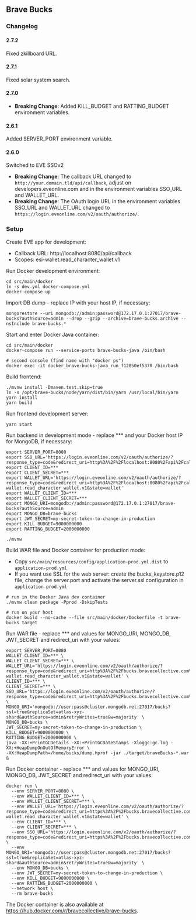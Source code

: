 ## Brave Bucks

### Changelog

#### 2.7.2

Fixed zkillboard URL.

#### 2.7.1

Fixed solar system search.

#### 2.7.0

- **Breaking Change**: Added KILL_BUDGET and RATTING_BUDGET environment variables.

#### 2.6.1

Added SERVER_PORT environment variable.

#### 2.6.0

Switched to EVE SSOv2

- **Breaking Change**: The callback URL changed to `http://your.domain.tld/api/callback`, adjust on
  developers.eveonline.com and in the environment variables SSO_URL and WALLET_URL.
- **Breaking Change**: The OAuth login URL in the environment variables SSO_URL and WALLET_URL changed to
  `https://login.eveonline.com/v2/oauth/authorize/`.

### Setup

Create EVE app for development:
- Callback URL: http://localhost:8080/api/callback
- Scopes: esi-wallet.read_character_wallet.v1

Run Docker development environment:
```shell
cd src/main/docker
ln -s dev.yml docker-compose.yml
docker-compose up
```

Import DB dump - replace IP with your host IP, if necessary:
```shell
mongorestore --uri mongodb://admin:password@172.17.0.1:27017/brave-bucks?authSource=admin --drop --gzip --archive=brave-bucks.archive --nsInclude brave-bucks.*
```

Start and enter Docker Java container:
```shell
cd src/main/docker
docker-compose run --service-ports brave-bucks-java /bin/bash

# second console (find name with "docker ps")
docker exec -it docker_brave-bucks-java_run_f12850ef5370 /bin/bash
```

Build frontend:
```shell
./mvnw install -Dmaven.test.skip=true
ln -s /opt/brave-bucks/node/yarn/dist/bin/yarn /usr/local/bin/yarn
yarn install
yarn build
```

Run frontend development server:
```shell
yarn start
```

Run backend in development mode - replace *** and your Docker host IP for MongoDB, if necessary:
```shell
export SERVER_PORT=8080
export SSO_URL='https://login.eveonline.com/v2/oauth/authorize/?response_type=code&redirect_uri=http%3A%2F%2Flocalhost:8080%2Fapi%2Fcallback&client_id=***&scope=&state=uniquestate123'
export CLIENT_ID=***
export CLIENT_SECRET=***
export WALLET_URL='https://login.eveonline.com/v2/oauth/authorize/?response_type=code&redirect_uri=http%3A%2F%2Flocalhost:8080%2Fapi%2Fcallback&client_id=***&scope=esi-wallet.read_character_wallet.v1&state=wallet'
export WALLET_CLIENT_ID=***
export WALLET_CLIENT_SECRET=***
export MONGO_URI=mongodb://admin:password@172.17.0.1:27017/brave-bucks?authSource=admin
export MONGO_DB=brave-bucks
export JWT_SECRET=my-secret-token-to-change-in-production
export KILL_BUDGET=9000000000
export RATTING_BUDGET=2000000000

./mvnw
```

Build WAR file and Docker container for production mode:
- Copy `src/main/resources/config/application-prod.yml.dist` to `application-prod.yml`
- If you want use SSL for the web server: create the bucks_keystore.p12 file, change the server.port and activate 
  the server.ssl configuration in `application-prod.yml`
```shell
# run in the Docker Java dev container
./mvnw clean package -Pprod -DskipTests

# run on your host
docker build --no-cache --file src/main/docker/Dockerfile -t brave-bucks target
```

Run WAR file - replace *** and values for MONGO_URI, MONGO_DB, JWT_SECRET and redirect_uri with your values:
```shell
export SERVER_PORT=8080
WALLET_CLIENT_ID=*** \
WALLET_CLIENT_SECRET=*** \
WALLET_URL='https://login.eveonline.com/v2/oauth/authorize/?response_type=code&redirect_uri=http%3A%2F%2Fbucks.bravecollective.com%2Fapi%2Fcallback&client_id=***&scope=esi-wallet.read_character_wallet.v1&state=wallet' \
CLIENT_ID=*** \
CLIENT_SECRET=*** \
SSO_URL='https://login.eveonline.com/v2/oauth/authorize/?response_type=code&redirect_uri=http%3A%2F%2Fbucks.bravecollective.com%2Fapi%2Fcallback&client_id=***&scope=&state=uniquestate123' \
MONGO_URI='mongodb://user:pass@cluster.mongodb.net:27017/bucks?ssl=true&replicaSet=atlas-xyz-shard&authSource=admin&retryWrites=true&w=majority' \
MONGO_DB=bucks \
JWT_SECRET=my-secret-token-to-change-in-production \
KILL_BUDGET=9000000000 \
RATTING_BUDGET=2000000000 \
java -XX:+PrintGCDetails -XX:+PrintGCDateStamps -Xloggc:gc.log -XX:+HeapDumpOnOutOfMemoryError \
-XX:HeapDumpPath=/home/bucks/dump.hprof -jar ./target/braveBucks-*.war &
```

Run Docker container - replace *** and values for MONGO_URI, MONGO_DB, JWT_SECRET and redirect_uri with your values:
```shell
docker run \
  --env SERVER_PORT=8080 \
  --env WALLET_CLIENT_ID=*** \
  --env WALLET_CLIENT_SECRET=*** \
  --env WALLET_URL='https://login.eveonline.com/v2/oauth/authorize/?response_type=code&redirect_uri=https%3A%2F%2Fbucks.bravecollective.com%2Fapi%2Fcallback&client_id=***&scope=esi-wallet.read_character_wallet.v1&state=wallet' \
  --env CLIENT_ID=*** \
  --env CLIENT_SECRET=*** \
  --env SSO_URL='https://login.eveonline.com/v2/oauth/authorize/?response_type=code&redirect_uri=https%3A%2F%2Fbucks.bravecollective.com%2Fapi%2Fcallback&client_id=***&scope=&state=uniquestate123' \
  --env MONGO_URI='mongodb://user:pass@cluster.mongodb.net:27017/bucks?ssl=true&replicaSet=atlas-xyz-shard&authSource=admin&retryWrites=true&w=majority' \
  --env MONGO_DB=bucks \
  --env JWT_SECRET=my-secret-token-to-change-in-production \
  --env KILL_BUDGET=9000000000 \
  --env RATTING_BUDGET=2000000000 \
  --network host \
  --rm brave-bucks
```

The Docker container is also available at https://hub.docker.com/r/bravecollective/brave-bucks.
